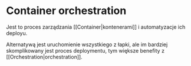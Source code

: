 # Container orchestration

Jest to proces zarządzania [[Container|kontenerami]] i automatyzacje ich deployu. 

Alternatywą jest uruchomienie wszystkiego z łapki, ale im bardziej skomplikowany jest proces deploymentu, tym większe benefity z [[Orchestration|orchestration]].
